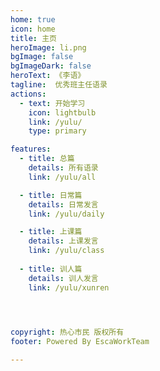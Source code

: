 ```yaml
---
home: true
icon: home
title: 主页
heroImage: li.png
bgImage: false
bgImageDark: false
heroText: 《李语》
tagline:  优秀班主任语录
actions:
  - text: 开始学习
    icon: lightbulb
    link: /yulu/
    type: primary

features:
  - title: 总篇
    details: 所有语录
    link: /yulu/all

  - title: 日常篇
    details: 日常发言
    link: /yulu/daily

  - title: 上课篇
    details: 上课发言
    link: /yulu/class
  
  - title: 训人篇
    details: 训人发言
    link: /yulu/xunren
     



copyright: 热心市民 版权所有 
footer: Powered By EscaWorkTeam

---
```


